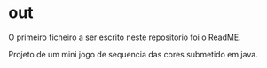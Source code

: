 # out

O primeiro ficheiro a ser escrito neste repositorio foi o ReadME.


Projeto de um mini jogo de sequencia das cores submetido em java.
